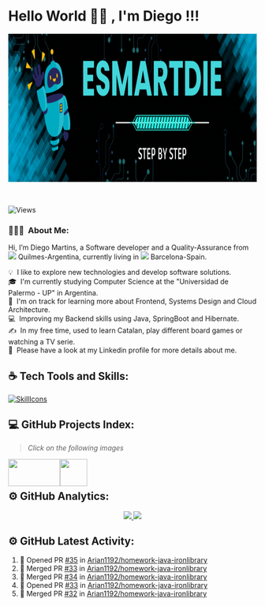 # Hello World 👋👋 , I'm Diego !!! 


<p align="center">
  <img src="https://github.com/esmartdie/Multimedia/blob/main/IMAGES/MultimediaReadme/HelloVisitors.gif"  height="300px" width="900px" />
</p>

</br>

![Views](https://github-views.deno.dev/api/badge/esmartdie?label=Profile+visitors&style=classic&labelColor=orange)


### 👨🏻‍💻 &nbsp;About Me:

Hi, I’m Diego Martins, a Software developer and a Quality-Assurance from <img src="https://cdn.icon-icons.com/icons2/107/PNG/512/argentina_18266.png" width="13"/> Quilmes-Argentina, currently living in <img src="https://cdn.icon-icons.com/icons2/1531/PNG/512/3253482-flag-spain-icon_106784.png" width="13"/> Barcelona-Spain.

 💡 &nbsp;I like to explore new technologies and develop software solutions.\
 🎓 &nbsp;I'm currently studying Computer Science at the "Universidad de Palermo - UP" in Argentina.\
 🌱 &nbsp;I'm on track for learning more about Frontend, Systems Design and Cloud Architecture.\
 💻 &nbsp;Improving my Backend skills using Java, SpringBoot and Hibernate.\
 ✍️  &nbsp;In my free time, used to learn Catalan, play different board games or watching a TV serie.\
 📄 &nbsp;Please have a look at my Linkedin profile for more details about me. 


## ☕ Tech Tools and Skills:

[![SkillIcons](https://skillicons.dev/icons?i=js,html,css,java,spring,py,cs,git,github,idea,mongodb,mysql,postgres,docker,postman,selenium,notion&perline=6 )](https://skillicons.dev)<br/>


## 💻 GitHub Projects Index:

> *Click on the following images*  

<p align="left">
   <a href="https://github.com/esmartdie/PowerBIProjects" target="blank">
    <img align="left" src="https://1000logos.net/wp-content/uploads/2022/08/Microsoft-Power-BI-Logo.png"  height="55px" width="105px" />
  </a>
</p>

<p align="left">
   <a href="https://github.com/esmartdie/JavaProyects" target="blank">
    <img align="left" src="https://skillicons.dev/icons?i=java&theme=light"  height="55px" width="55px" />
  </a>
</p>


 <br>
 <br>
 
## ⚙️  GitHub Analytics:

<p align="center">
<a href="https://github.com/esmartdie">
  <img height="160em" src="https://github-readme-stats-eight-theta.vercel.app/api?username=esmartdie&show_icons=true&theme=prussian&include_all_commits=true&count_private=true"/>
  <img height="160em" src="https://github-readme-stats-eight-theta.vercel.app/api/top-langs/?username=esmartdie&layout=compact&langs_count=8&theme=prussian"/>
</a>
</p>

## ⚙️  GitHub Latest Activity: 

<!--START_SECTION:activity-->
1. 💪 Opened PR [#35](https://github.com/Arian1192/homework-java-ironlibrary/pull/35) in [Arian1192/homework-java-ironlibrary](https://github.com/Arian1192/homework-java-ironlibrary)
2. 🎉 Merged PR [#33](https://github.com/Arian1192/homework-java-ironlibrary/pull/33) in [Arian1192/homework-java-ironlibrary](https://github.com/Arian1192/homework-java-ironlibrary)
3. 🎉 Merged PR [#34](https://github.com/Arian1192/homework-java-ironlibrary/pull/34) in [Arian1192/homework-java-ironlibrary](https://github.com/Arian1192/homework-java-ironlibrary)
4. 💪 Opened PR [#33](https://github.com/Arian1192/homework-java-ironlibrary/pull/33) in [Arian1192/homework-java-ironlibrary](https://github.com/Arian1192/homework-java-ironlibrary)
5. 🎉 Merged PR [#32](https://github.com/Arian1192/homework-java-ironlibrary/pull/32) in [Arian1192/homework-java-ironlibrary](https://github.com/Arian1192/homework-java-ironlibrary)
<!--END_SECTION:activity-->
